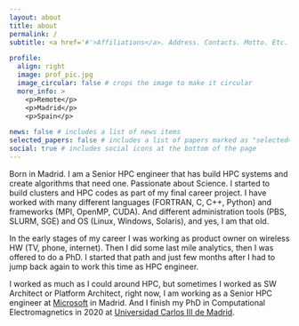 ```yaml
---
layout: about
title: about
permalink: /
subtitle: <a href='#'>Affiliations</a>. Address. Contacts. Motto. Etc.

profile:
  align: right
  image: prof_pic.jpg
  image_circular: false # crops the image to make it circular
  more_info: >
    <p>Remote</p>
    <p>Madrid</p>
    <p>Spain</p>

news: false # includes a list of news items
selected_papers: false # includes a list of papers marked as "selected={true}"
social: true # includes social icons at the bottom of the page
---
```


Born in Madrid. I am a Senior HPC engineer that has build HPC systems and create algorithms that need one. Passionate about Science. I started to build clusters and HPC codes as part of my final career project. I have worked with many different languages (FORTRAN, C, C++, Python) and frameworks (MPI, OpenMP, CUDA). And different administration tools (PBS, SLURM, SGE) and OS (Linux, Windows, Solaris), and yes, I am that old.

In the early stages of my career I was working as product owner on wireless HW (TV, phone, internet). Then I did some last mile analytics, then I was offered to do a PhD. I started that path and just few months after I had to jump back again to work this time as HPC engineer.

I worked as much as I could around HPC, but sometimes I worked as SW Architect or Platform Architect, right now, I am working as a Senior HPC engineer at [Microsoft](https://azure.microsoft.com) in Madrid. And I finish my PhD in Computational Electromagnetics in 2020 at [Universidad Carlos III de Madrid](https://www.uc3m.es).
